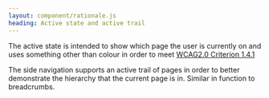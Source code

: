 ```yaml
---
layout: component/rationale.js
heading: Active state and active trail
---
```


The active state is intended to show which page the user is currently on and uses something other than colour in order to meet [WCAG2.0 Criterion 1.4.1](https://www.w3.org/TR/UNDERSTANDING-WCAG20/visual-audio-contrast-without-color.html)

The side navigation supports an active trail of pages in order to better demonstrate the hierarchy that the current page is in. Similar in function to breadcrumbs.
